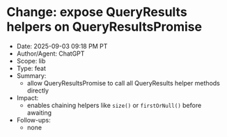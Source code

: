 # Change: expose QueryResults helpers on QueryResultsPromise

- Date: 2025-09-03 09:18 PM PT
- Author/Agent: ChatGPT
- Scope: lib
- Type: feat
- Summary:
  - allow QueryResultsPromise to call all QueryResults helper methods directly
- Impact:
  - enables chaining helpers like `size()` or `firstOrNull()` before awaiting
- Follow-ups:
  - none
